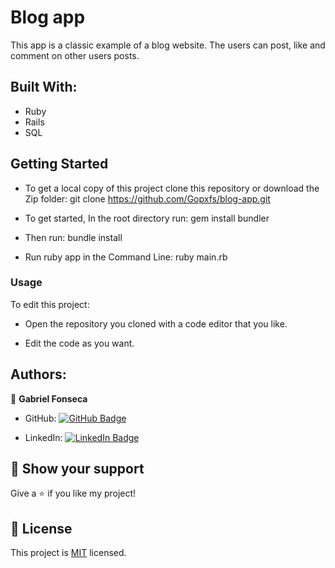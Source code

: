 # Blog app
This app is a classic example of a blog website. The users can post, like and comment on other users posts.

## Built With:

- Ruby
- Rails
- SQL

## Getting Started
- To get a local copy of this project clone this repository or download the Zip folder:
git clone https://github.com/Gopxfs/blog-app.git

- To get started, In the root directory run:
gem install bundler

- Then run:
bundle install

- Run ruby app in the Command Line:
ruby main.rb

### Usage

To edit this project:

- Open the repository you cloned with a code editor that you like.

- Edit the code as you want.

## Authors:
👤 **Gabriel Fonseca**

- GitHub: [![GitHub Badge](https://img.shields.io/badge/-Gopxfs-white?logo=GitHub&logoColor=181717&style=plastic)](https://github.com/Gopxfs)

- LinkedIn: [![LinkedIn Badge](https://img.shields.io/badge/-GabrielFonseca-white?logo=LinkedIn&logoColor=1DA1F2&style=plastic)](https://www.linkedin.com/in/gabriel-fonseca-sales/)

## :star2: Show your support

Give a :star: if you like my project!

## :pencil: License

This project is [MIT](https://github.com/Gopxfs/blog-app/blob/main/LICENSE) licensed.
